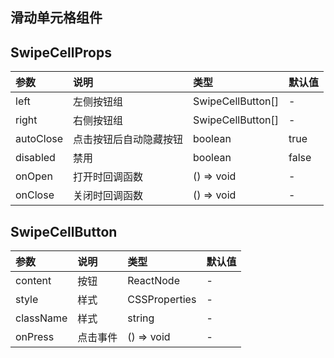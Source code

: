 ## 滑动单元格组件

## SwipeCellProps

| 参数      | 说明                   | 类型                | 默认值 |
| :-------- | :--------------------- | :------------------ | :----- |
| left      | 左侧按钮组             | SwipeCellButton\[\] | -      |
| right     | 右侧按钮组             | SwipeCellButton\[\] | -      |
| autoClose | 点击按钮后自动隐藏按钮 | boolean             | true   |
| disabled  | 禁用                   | boolean             | false  |
| onOpen    | 打开时回调函数         | () => void          | -      |
| onClose   | 关闭时回调函数         | () => void          | -      |

## SwipeCellButton

| 参数      | 说明     | 类型          | 默认值 |
| :-------- | :------- | :------------ | :----- |
| content   | 按钮     | ReactNode     | -      |
| style     | 样式     | CSSProperties | -      |
| className | 样式     | string        | -      |
| onPress   | 点击事件 | () => void    | -      |
